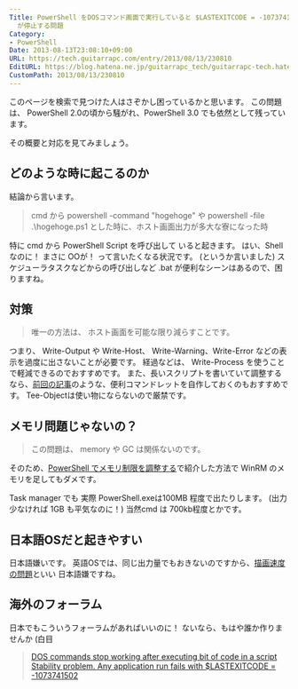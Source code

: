 ```yaml
---
Title: PowerShell をDOSコマンド画面で実行していると $LASTEXITCODE = -1073741502 で PowerShell.exe
  が停止する問題
Category:
- PowerShell
Date: 2013-08-13T23:08:10+09:00
URL: https://tech.guitarrapc.com/entry/2013/08/13/230810
EditURL: https://blog.hatena.ne.jp/guitarrapc_tech/guitarrapc-tech.hatenablog.com/atom/entry/11696248318757675901
CustomPath: 2013/08/13/230810
---
```


このページを検索で見つけた人はさぞかし困っているかと思います。
この問題は、 PowerShell 2.0の頃から騒がれ、PowerShell 3.0 でも依然として残っています。

その概要と対応を見てみましょう。



<h2>どのような時に起こるのか</h2>
結論から言います。

<blockquote>cmd から powershell -command "hogehoge" や powershell -file .\hogehoge.ps1 とした時に、ホスト画面出力が多大な寮になった時</blockquote>
特に cmd から PowerShell Script を呼び出して いると起きます。
はい、Shell なのに！ まさに OOが！ って言いたくなる状況です。 (というか言いました)
スケジューラタスクなどからの呼び出しなど .bat が便利なシーンはあるので、困りますね。

<h2>対策</h2>
<blockquote>唯一の方法は、 ホスト画面を可能な限り減らすことです。</blockquote>

つまり、 Write-Output や Write-Host、 Write-Warning、Write-Error などの表示を過度に出さないことが必要です。
経過などは、 Write-Process を使うことで軽減できるのでおすすめです。
また、長いスクリプトを書いていて調整するなら、<a href="http://guitarrapc.wordpress.com/2013/08/14/powershell-%e3%81%a7-%e5%87%ba%e5%8a%9b%e5%85%88%e3%82%92%e7%b0%a1%e7%b4%a0%e5%8c%96%e3%81%97%e3%81%9f%e3%81%84/" target="_blank">前回の記事</a>のような、便利コマンドレットを自作しておくのもおすすめです。
Tee-Objectは使い物にならないので厳禁です。

<h2>メモリ問題じゃないの？</h2>

<blockquote>この問題は、 memory や GC は関係ないのです。
</blockquote>
そのため、<a href="http://guitarrapc.wordpress.com/2013/08/02/powershell-%e3%81%a7%e3%83%a1%e3%83%a2%e3%83%aa%e5%88%b6%e9%99%90%e3%82%92%e8%aa%bf%e6%95%b4%e3%81%99%e3%82%8b/" target="_blank">PowerShell でメモリ制限を調整する</a>で紹介した方法で WinRM のメモリを足してもダメです。

Task manager でも 実際 PowerShell.exeは100MB 程度で出たりします。 (出力少なければ 1GB も平気なのに！)
当然cmd は 700kb程度とかです。

<h2>日本語OSだと起きやすい</h2>
日本語嫌いです。
英語OSでは、同じ出力量でもおきないのですから、<a href="http://guitarrapc.wordpress.com/2013/07/22/powershell-%e3%81%ae%e5%87%a6%e7%90%86%e9%80%9f%e5%ba%a6%e3%81%af-%e3%82%b7%e3%82%b9%e3%83%86%e3%83%a0%e3%83%ad%e3%82%b1%e3%83%bc%e3%83%ab%e8%a8%80%e8%aa%9e%e3%81%ab%e5%b7%a6%e5%8f%b3%e3%81%95/" target="_blank">描画速度の問題</a>といい 日本語嫌ですね。

<h2>海外のフォーラム</h2>
日本でもこういうフォーラムがあればいいのに！ ないなら、もはや誰か作りませんか (白目
<blockquote><a href="http://connect.microsoft.com/PowerShell/feedback/details/665809/dos-commands-stop-working-after-executing-bit-of-code-in-a-script" target="_blank">DOS commands stop working after executing bit of code in a script</a>
<a href="http://connect.microsoft.com/PowerShell/feedback/details/496326/stability-problem-any-application-run-fails-with-lastexitcode-1073741502" target="_blank">Stability problem. Any application run fails with $LASTEXITCODE = -1073741502</a>
</blockquote>
